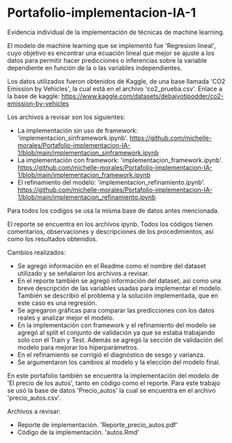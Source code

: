 # Portafolio-implementacion-IA-1
Evidencia individual de la implementación de técnicas de machine learning.

El modelo de machine learning que se implementó fue 'Regresion lineal', cuyo objetivo es encontrar una ecuación lineal que mejor se ajuste a los datos para permitir hacer predicciones o inferencias sobre la variable dependiente en función de la o las variables independientes.

Los datos utilizados fueron obtenidos de Kaggle, de una base llamada 'CO2 Emission by Vehicles', la cual está en el archivo 'co2_prueba.csv'.
Enlace a la base de kaggle: https://www.kaggle.com/datasets/debajyotipodder/co2-emission-by-vehicles 

Los archivos a revisar son los siguientes:
- La implementación sin uso de framework: 'implementacion_sinframework.ipynb'. https://github.com/michelle-morales/Portafolio-implementacion-IA-1/blob/main/implementacion_sinframework.ipynb 
- La implementación con framework: 'implementacion_framework.ipynb'. https://github.com/michelle-morales/Portafolio-implementacion-IA-1/blob/main/implementacion_framework.ipynb
- El refinamiento del modelo: 'implementacion_refinamiento.ipynb'. https://github.com/michelle-morales/Portafolio-implementacion-IA-1/blob/main/implementacion_refinamiento.ipynb 


Para todos los codigos se usa la misma base de datos antes mencionada.

El reporte se encuentra en los archivos ipynb. Todos los códigos tienen comentarios, observaciones y descripciones de los procedimientos, así como los resultados obtenidos. 

Cambios realizados:
- Se agregó información en el Readme como el nombre del dataset utilizado y se señalaron los archivos a revisar.
- En el reporte también se agregó información del dataset, así como una breve descripción de las variables usadas para implementar el modelo. También se describió el problema y la solución implementada, que en este caso es una regresión.
- Se agregaron gráficas para comparar las predicciones con los datos reales y analizar mejor el modelo.
- En la implementación con framework y el refinamiento del modelo se agregó al split el conjunto de validación ya que se estaba trabajando solo con el Train y Test. Además se agregó la sección de validación del modelo para mejorar los hiperparámetros.
- En el refinamiento se corrigió el diagnóstico de sesgo y varianza.
- Se argumentaron los cambios al modelo y la elección del modelo final.

En este portafolio también se encuentra la implementación del modelo de 'El precio de los autos', tanto en código como el reporte. Para este trabajo se usó la base de datos 'Precio_autos' la cual se encuentra en el archivo 'precio_autos.csv'.

Archivos a revisar:
- Reporte de implementación. 'Reporte_precio_autos.pdf'
- Código de la implementación. 'autos.Rmd'
